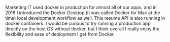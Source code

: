 Marketing IT used docker in production for almost all of our apps, and in 2016 I introduced the Docker Desktop (it was called Docker for Mac at the time) local development workflow as well. This resume API is also running in docker containers. I would be curious to try running a production app directly on the host OS without docker, but I think overall I really enjoy the flexibility and ease of deployment I get from Docker.
